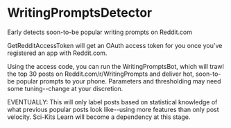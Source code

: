 # WritingPromptsDetector
Early detects soon-to-be popular writing prompts on Reddit.com

GetRedditAccessToken will get an OAuth access token for you once you've registered an app with Reddit.com.

Using the access code, you can run the WritingPromptsBot, which will trawl the top 30 posts on Reddit.com/r/WritingPrompts
and deliver hot, soon-to-be popular prompts to your phone. Parameters and thresholding may need some tuning--change at your discretion.

EVENTUALLY: This will only label posts based on statistical knowledge of what previous popular posts look like--using more features than only post velocity. Sci-Kits Learn will become a dependency at this stage.
